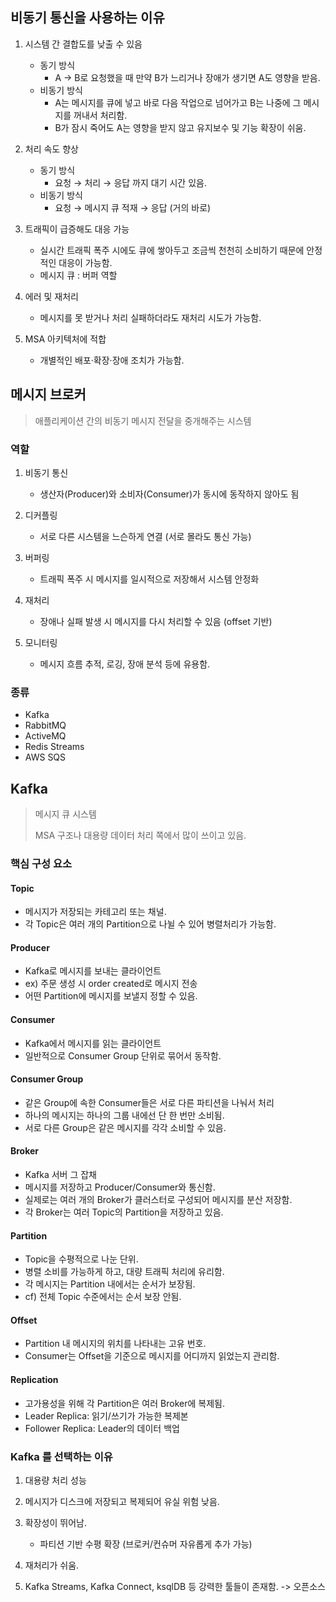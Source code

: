 ## 비동기 통신을 사용하는 이유

1. 시스템 간 결합도를 낮출 수 있음
   - 동기 방식
     - A → B로 요청했을 때 만약 B가 느리거나 장애가 생기면 A도 영향을 받음.
   - 비동기 방식
     - A는 메시지를 큐에 넣고 바로 다음 작업으로 넘어가고 B는 나중에 그 메시지를 꺼내서 처리함.
     - B가 잠시 죽어도 A는 영향을 받지 않고 유지보수 및 기능 확장이 쉬움.

2. 처리 속도 향상 
   - 동기 방식
     - 요청 → 처리 → 응답 까지 대기 시간 있음.
   - 비동기 방식
     - 요청 → 메시지 큐 적재 → 응답 (거의 바로)

3. 트래픽이 급증해도 대응 가능
   - 실시간 트래픽 폭주 시에도 큐에 쌓아두고 조금씩 천천히 소비하기 때문에 안정적인 대응이 가능함.
   - 메시지 큐 : 버퍼 역할
  
4. 에러 및 재처리
   - 메시지를 못 받거나 처리 실패하더라도 재처리 시도가 가능함.
  
5. MSA 아키텍처에 적합
   - 개별적인 배포·확장·장애 조치가 가능함.
  
## 메시지 브로커
> 애플리케이션 간의 비동기 메시지 전달을 중개해주는 시스템

### 역할

1. 비동기 통신
   - 생산자(Producer)와 소비자(Consumer)가 동시에 동작하지 않아도 됨

2. 디커플링
   - 서로 다른 시스템을 느슨하게 연결 (서로 몰라도 통신 가능)
  
3. 버퍼링
   - 트래픽 폭주 시 메시지를 일시적으로 저장해서 시스템 안정화
  
4. 재처리
   - 장애나 실패 발생 시 메시지를 다시 처리할 수 있음 (offset 기반)

5. 모니터링
   - 메시지 흐름 추적, 로깅, 장애 분석 등에 유용함.
  
### 종류
- Kafka
- RabbitMQ
- ActiveMQ
- Redis Streams
- AWS SQS
  

## Kafka 
> 메시지 큐 시스템
> 
> MSA 구조나 대용량 데이터 처리 쪽에서 많이 쓰이고 있음.

### 핵심 구성 요소 

#### Topic
- 메시지가 저장되는 카테고리 또는 채널.
- 각 Topic은 여러 개의 Partition으로 나뉠 수 있어 병렬처리가 가능함.

#### Producer
- Kafka로 메시지를 보내는 클라이언트
- ex) 주문 생성 시 order created로 메시지 전송
- 어떤 Partition에 메시지를 보낼지 정할 수 있음.

#### Consumer
- Kafka에서 메시지를 읽는 클라이언트
- 일반적으로 Consumer Group 단위로 묶어서 동작함.

#### Consumer Group 
- 같은 Group에 속한 Consumer들은 서로 다른 파티션을 나눠서 처리
- 하나의 메시지는 하나의 그룹 내에선 단 한 번만 소비됨.
- 서로 다른 Group은 같은 메시지를 각각 소비할 수 있음.

#### Broker
- Kafka 서버 그 잡채
- 메시지를 저장하고 Producer/Consumer와 통신함.
- 실제로는 여러 개의 Broker가 클러스터로 구성되어 메시지를 분산 저장함.
- 각 Broker는 여러 Topic의 Partition을 저장하고 있음.

#### Partition
- Topic을 수평적으로 나눈 단위.
- 병렬 소비를 가능하게 하고, 대량 트래픽 처리에 유리함.
- 각 메시지는 Partition 내에서는 순서가 보장됨.
- cf) 전체 Topic 수준에서는 순서 보장 안됨.

#### Offset
- Partition 내 메시지의 위치를 나타내는 고유 번호.
- Consumer는 Offset을 기준으로 메시지를 어디까지 읽었는지 관리함.

#### Replication
- 고가용성을 위해 각 Partition은 여러 Broker에 복제됨.
- Leader Replica: 읽기/쓰기가 가능한 복제본
- Follower Replica: Leader의 데이터 백업


### Kafka 를 선택하는 이유

1. 대용량 처리 성능

2. 메시지가 디스크에 저장되고 복제되어 유실 위험 낮음.

3. 확장성이 뛰어남.
   - 파티션 기반 수평 확장 (브로커/컨슈머 자유롭게 추가 가능)

4. 재처리가 쉬움.

5. Kafka Streams, Kafka Connect, ksqlDB 등 강력한 툴들이 존재함. -> 오픈소스
